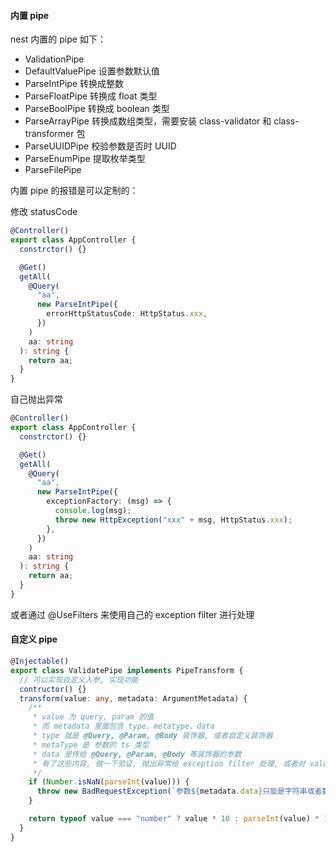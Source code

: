 #### 内置 pipe

nest 内置的 pipe 如下：

- ValidationPipe
- DefaultValuePipe 设置参数默认值
- ParseIntPipe 转换成整数
- ParseFloatPipe 转换成 float 类型
- ParseBoolPipe 转换成 boolean 类型
- ParseArrayPipe 转换成数组类型，需要安装 class-validator 和 class-transformer 包
- ParseUUIDPipe 校验参数是否时 UUID
- ParseEnumPipe 提取枚举类型
- ParseFilePipe

内置 pipe 的报错是可以定制的：

修改 statusCode

```ts
@Controller()
export class AppController {
  constrctor() {}

  @Get()
  getAll(
    @Query(
      "aa",
      new ParseIntPipe({
        errorHttpStatusCode: HttpStatus.xxx,
      })
    )
    aa: string
  ): string {
    return aa;
  }
}
```

自己抛出异常

```ts
@Controller()
export class AppController {
  constrctor() {}

  @Get()
  getAll(
    @Query(
      "aa",
      new ParseIntPipe({
        exceptionFactory: (msg) => {
          console.log(msg);
          throw new HttpException("xxx" + msg, HttpStatus.xxx);
        },
      })
    )
    aa: string
  ): string {
    return aa;
  }
}
```

或者通过 @UseFilters 来使用自己的 exception filter 进行处理

#### 自定义 pipe

```ts
@Injectable()
export class ValidatePipe implements PipeTransform {
  // 可以实现自定义入参, 实现功能
  contructor() {}
  transform(value: any, metadata: ArgumentMetadata) {
    /**
     * value 为 query, param 的值
     * 而 metadata 里面包含 type、metatype、data
     * type 就是 @Query, @Param, @Body 装饰器, 或者自定义装饰器
     * metaType 是 参数的 ts 类型
     * data 是传给 @Query, @Param, @Body 等装饰器的参数
     * 有了这些内容, 做一下验证, 抛出异常给 exception filter 处理, 或者对 value 进行转换都是很简单的事情
     */
    if (Number.isNaN(parseInt(value))) {
      throw new BadRequestException(`参数${metadata.data}只能是字符串或者数字`);
    }

    return typeof value === "number" ? value * 10 : parseInt(value) * 10;
  }
}
```
